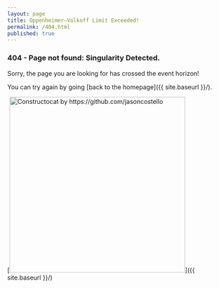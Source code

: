 ```yaml
---
layout: page
title: Oppenheimer–Volkoff Limit Exceeded!
permalink: /404.html
published: true
---
```

### 404 - Page not found: Singularity Detected.  
  
Sorry, the page you are looking for has crossed the event horizon!  

You can try again by going [back to the homepage]({{ site.baseurl }}/).

[<img src="{{ site.baseurl }}/images/404.jpg" alt="Constructocat by https://github.com/jasoncostello" style="width: 400px;"/>]({{ site.baseurl }}/)
